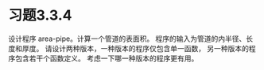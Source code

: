 # 习题3.3.4
设计程序 area-pipe。计算一个管道的表面积。
程序的输入为管道的内半径、长度和厚度。
请设计两种版本，一种版本的程序仅包含单一函数，
另一种版本的程序包含若干个函数定义。
考虑一下哪一种版本的程序更有用。
